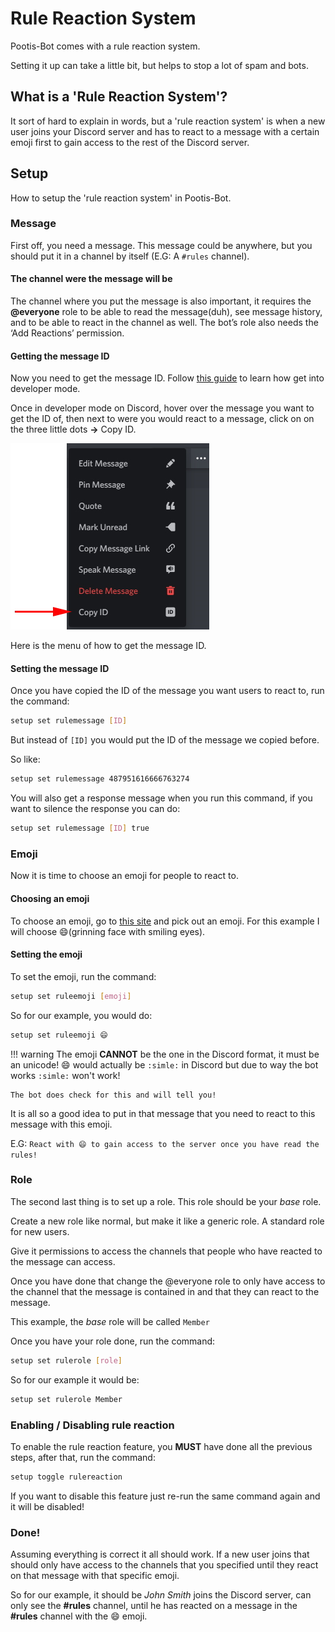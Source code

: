 # Rule Reaction System

Pootis-Bot comes with a rule reaction system.

Setting it up can take a little bit, but helps to stop a lot of spam and bots.

## What is a 'Rule Reaction System'?

It sort of hard to explain in words, but a 'rule reaction system' is when a new user joins your Discord server and has to react to a message with a certain emoji first to gain access to the rest of the Discord server.

## Setup

How to setup the 'rule reaction system' in Pootis-Bot.

### Message

First off, you need a message. This message could be anywhere, but you should put it in a channel by itself (E.G: A `#rules` channel). 

#### The channel were the message will be

The channel where you put the message is also important, it requires the **@everyone** role to be able to read the message(duh), see message history, and to be able to react in the channel as well. The bot’s role also needs the ‘Add Reactions’ permission.

#### Getting the message ID

Now you need to get the message ID. Follow [this guide](https://support.discordapp.com/hc/en-us/articles/206346498-Where-can-I-find-my-User-Server-Message-ID-) to learn how get into developer mode.

Once in developer mode on Discord, hover over the message you want to get the ID of, then next to were you would react to a message, click on on the three little dots **->** Copy ID.

![Copy Message ID](../assets/images/Rule-Reaction/1-CopyID.jpg)

Here is the menu of how to get the message ID.

#### Setting the message ID

Once you have copied the ID of the message you want users to react to, run the command:

```bash
setup set rulemessage [ID]
```

But instead of `[ID]` you would put the ID of the message we copied before.

So like:

```bash
setup set rulemessage 487951616666763274
```

You will also get a response message when you run this command, if you want to silence the response you can do:

```bash
setup set rulemessage [ID] true
```

### Emoji

Now it is time to choose an emoji for people to react to.

#### Choosing an emoji

To choose an emoji, go to [this site](https://unicode.org/emoji/charts/full-emoji-list.html) and pick out an emoji. For this example I will choose 😄(grinning face with smiling eyes).

#### Setting the emoji

To set the emoji, run the command:

```bash
setup set ruleemoji [emoji]
```

So for our example, you would do:

```bash
setup set ruleemoji 😄
```

!!! warning
    The emoji **CANNOT** be the one in the Discord format, it must be an unicode!
    😄 would actually be `:simle:` in Discord but due to way the bot works `:simle:` won't work!

    The bot does check for this and will tell you!

It is all so a good idea to put in that message that you need to react to this message with this emoji.

E.G: `React with 😄 to gain access to the server once you have read the rules!`

### Role

The second last thing is to set up a role. This role should be your *base* role.

Create a new role like normal, but make it like a generic role. A standard role for new users.

Give it permissions to access the channels that people who have reacted to the message can access.

Once you have done that change the @everyone role to only have access to the channel that the message is contained in and that they can react to the message.

This example, the *base* role will be called `Member`

Once you have your role done, run the command:

```bash
setup set rulerole [role]
```

So for our example it would be:

```bash
setup set rulerole Member
```

### Enabling / Disabling rule reaction

To enable the rule reaction feature, you **MUST** have done all the previous steps, after that, run the command:

```bash
setup toggle rulereaction
```

If you want to disable this feature just re-run the same command again and it will be disabled!

### Done!

Assuming everything is correct it all should work. If a new user joins that should only have access to the channels that you specified until they react on that message with that specific emoji.

So for our example, it should be *John Smith* joins the Discord server, can only see the **#rules** channel, until he has reacted on a message in the **#rules** channel with the 😄 emoji.